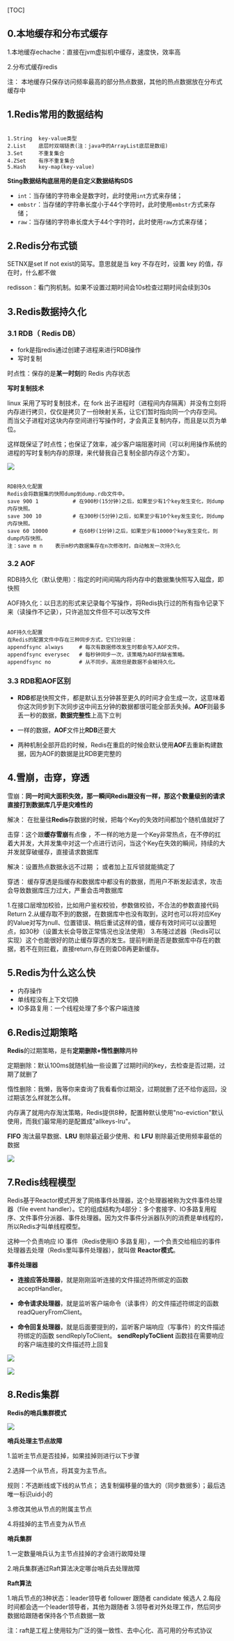 





[TOC]



## 0.本地缓存和分布式缓存

1.本地缓存echache：直接在jvm虚拟机中缓存，速度快，效率高

2.分布式缓存redis

注： 本地缓存只保存访问频率最高的部分热点数据，其他的热点数据放在分布式缓存中 



## 1.Redis常用的数据结构

```

1.String  key-value类型
2.List    底层时双端链表(注：java中的ArrayList底层是数组)
3.Set     不重复集合
4.ZSet    有序不重复集合
5.Hash    key-map(key-value)

```



**Sting数据结构底层用的是自定义数据结构SDS**

- `int`：当存储的字符串全是数字时，此时使用`int`方式来存储；
- `embstr`：当存储的字符串长度小于44个字符时，此时使用`embstr`方式来存储；
- `raw`：当存储的字符串长度大于44个字符时，此时使用`raw`方式来存储；





## 2.Redis分布式锁

SETNX是set If not exist的简写。意思就是当 key 不存在时，设置 key 的值，存在时，什么都不做

redisson：看门狗机制。如果不设置过期时间会10s检查过期时间会续到30s



## 3.Redis数据持久化

### 3.1 RDB（ Redis DB）

- fork是指redis通过创建子进程来进行RDB操作 
- 写时复制



时点性：保存的是**某一时刻**的 Redis 内存状态 



**写时复制技术**

linux 采用了写时复制技术，在 fork 出子进程时（进程间内存隔离）并没有立刻将内存进行拷贝，仅仅是拷贝了一份映射关系，让它们暂时指向同一个内存空间。  而当父子进程对这块内存空间进行写操作时，才会真正复制内存，而且是以页为单位。

这样既保证了时点性；也保证了效率，减少客户端阻塞时间（可以利用操作系统的进程的写时复制内存的原理，来代替我自己复制全部内存这个方案）。

![](https://gitee.com/domineering_red_tide/image/raw/master/image/20210606094327.png)



````

RDB持久化配置
Redis会将数据集的快照dump到dump.rdb文件中。
save 900 1           # 在900秒(15分钟)之后，如果至少有1个key发生变化，则dump内存快照。
save 300 10          # 在300秒(5分钟)之后，如果至少有10个key发生变化，则dump内存快照。
save 60 10000        # 在60秒(1分钟)之后，如果至少有10000个key发生变化，则dump内存快照。
注：save m n    表示m秒内数据集存在n次修改时，自动触发一次持久化

````



### 3.2 AOF

RDB持久化（默认使用）：指定的时间间隔内将内存中的数据集快照写入磁盘，即快照

AOF持久化：以日志的形式来记录每个写操作，将Redis执行过的所有指令记录下来（读操作不记录），只许追加文件但不可以改写文件



````

AOF持久化配置
在Redis的配置文件中存在三种同步方式，它们分别是：
appendfsync always     # 每次有数据修改发生时都会写入AOF文件。
appendfsync everysec   # 每秒钟同步一次，该策略为AOF的缺省策略。
appendfsync no         # 从不同步。高效但是数据不会被持久化。

````





### 3.3 RDB和AOF区别

- **RDB**都是快照文件，都是默认五分钟甚至更久的时间才会生成一次，这意味着你这次同步到下次同步这中间五分钟的数据都很可能全部丢失掉。**AOF**则最多丢一秒的数据，**数据完整性**上高下立判 

-  一样的数据，**AOF**文件比**RDB**还要大 

-  两种机制全部开启的时候，Redis在重启的时候会默认使用**AOF**去重新构建数据，因为AOF的数据是比RDB更完整的





## 4.雪崩，击穿，穿透

雪崩：**同一时间大面积失效，那一瞬间Redis跟没有一样，那这个数量级别的请求直接打到数据库几乎是灾难性的** 

解决： 在批量往**Redis**存数据的时候，把每个Key的失效时间都加个随机值就好了 



击穿：这个跟**缓存雪崩**有点像 ，不一样的地方是一个Key非常热点，在不停的扛着大并发，大并发集中对这一个点进行访问，当这个Key在失效的瞬间，持续的大并发就穿破缓存，直接请求数据库 

解决：设置热点数据永远不过期 ； 或者加上互斥锁就能搞定了 



穿透： 缓存穿透是指缓存和数据库中都没有的数据，而用户不断发起请求，攻击会导致数据库压力过大，严重会击垮数据库 

1.在接口层增加校验，比如用户鉴权校验，参数做校验，不合法的参数直接代码Return 
2.从缓存取不到的数据，在数据库中也没有取到，这时也可以将对应Key的Value对写为null、位置错误、稍后重试这样的值，缓存有效时间可以设置短点，如30秒（设置太长会导致正常情况也没法使用） 
3.布隆过滤器（Redis可以实现）这个也能很好的防止缓存穿透的发生。提前判断是否是数据库中存在的数据，若不在则拦截，直接return,存在则查DB再更新缓存。 







## 5.Redis为什么这么快

- 内存操作
- 单线程没有上下文切换
- IO多路复用：一个线程处理了多个客户端连接





## 6.Redis过期策略

 **Redis**的过期策略，是有**定期删除+惰性删除**两种 

 定期删除：默认100ms就随机抽一些设置了过期时间的key，去检查是否过期，过期了就删了 

 惰性删除：我懒，我等你来查询了我看看你过期没，过期就删了还不给你返回，没过期该怎么样就怎么样。 



内存满了就用内存淘汰策略，Redis提供8种，配置种默认使用"no-eviction"默认使用，而我们最常用的是配置成"allkeys-lru"。

**FIFO** 淘汰最早数据、**LRU** 剔除最近最少使用、和 **LFU** 剔除最近使用频率最低的数据 

![](https://gitee.com/domineering_red_tide/image/raw/master/image/20210612094116.png)






## 7.Redis线程模型

Redis基于Reactor模式开发了网络事件处理器，这个处理器被称为文件事件处理器（file event handler）。它的组成结构为4部分：多个套接字、IO多路复用程序、文件事件分派器、事件处理器。因为文件事件分派器队列的消费是单线程的，所以Redis才叫单线程模型。



 这种一个负责响应 IO 事件（Redis使用IO 多路复用），一个负责交给相应的事件处理器去处理（Redis里叫事件处理器），就叫做 **Reactor模式**。 



**事件处理器**

- **连接应答处理器**，就是刚刚监听连接的文件描述符所绑定的函数 acceptHandler。

- **命令请求处理器**，就是监听客户端命令（读事件）的文件描述符绑定的函数 readQueryFromClient。

- **命令回复处理器**，就是后面要提到的，监听客户端响应（写事件）的文件描述符绑定的函数 sendReplyToClient。 **sendReplyToClient** 函数挂在需要响应的客户端连接的文件描述符上回复

![](https://gitee.com/domineering_red_tide/image/raw/master/image/20210612114910.png)





![](https://gitee.com/domineering_red_tide/image/raw/master/image/20210612120106.png)



## 8.Redis集群

**Redis的哨兵集群模式**

![](https://gitee.com/domineering_red_tide/image/raw/master/image/20210604154014.png)





**哨兵处理主节点故障**

1.监听主节点是否挂掉，如果挂掉则进行以下步骤

2.选择一个从节点，将其变为主节点。

规则：不选断线或下线的从节点； 选复制偏移量的值大的（同步数据多）；最后选唯一标识uid小的

3.修改其他从节点的附属主节点

4.将挂掉的主节点变为从节点



**哨兵集群**

1.一定数量哨兵认为主节点挂掉的才会进行故障处理

2.哨兵集群通过Raft算法决定哪台哨兵去处理故障



**Raft算法**

1.哨兵节点的3种状态：leader领导者  follower 跟随者  candidate 候选人
2.每段时间都会选一个leader领导者，其他为跟随者
3.领导者对外处理工作，然后同步数据给跟随者保持各个节点数据一致

注：raft是工程上使用较为广泛的强一致性、去中心化、高可用的分布式协议